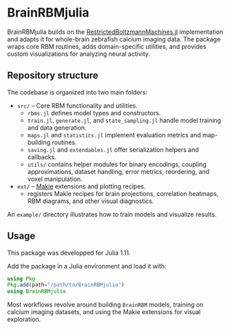# BrainRBMjulia

BrainRBMjulia builds on the [RestrictedBoltzmannMachines.jl](https://github.com/cossio/RestrictedBoltzmannMachines.jl) implementation and adapts it for whole-brain zebrafish calcium imaging data. The package wraps core RBM routines, adds domain-specific utilities, and provides custom visualizations for analyzing neural activity.

## Repository structure

The codebase is organized into two main folders:

* `src/` – Core RBM functionality and utilities.
  * `rbms.jl` defines model types and constructors.
  * `train.jl`, `generate.jl`, and `state_sampling.jl` handle model training and data generation.
  * `maps.jl` and `statistics.jl` implement evaluation metrics and map-building routines.
  * `saving.jl` and `extendables.jl` offer serialization helpers and callbacks.
  * `utils/` contains helper modules for binary encodings, coupling approximations, dataset handling, error metrics, reordering, and voxel manipulation.
* `ext/` – [Makie](https://makie.juliaplots.org/) extensions and plotting recipes.
  * registers Makie recipes for brain projections, correlation heatmaps, RBM diagrams, and other visual diagnostics.

An `example/` directory illustrates how to train models and visualize results.

## Usage

This package was developped for Julia 1.11.

Add the package in a Julia environment and load it with:

```julia
using Pkg
Pkg.add(path="/path/to/BrainRBMjulia")
using BrainRBMjulia
```

Most workflows revolve around building `BrainRBM` models, training on calcium imaging datasets, and using the Makie extensions for visual exploration.
